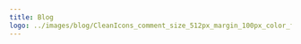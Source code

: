 ```yaml
---
title: Blog
logo: ../images/blog/CleanIcons_comment_size_512px_margin_100px_color_ffffff.png
---
```

